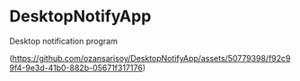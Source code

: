 # DesktopNotifyApp
Desktop notification program



(https://github.com/ozansarisoy/DesktopNotifyApp/assets/50779398/f92c99f4-9e3d-41b0-882b-05671f317176)
